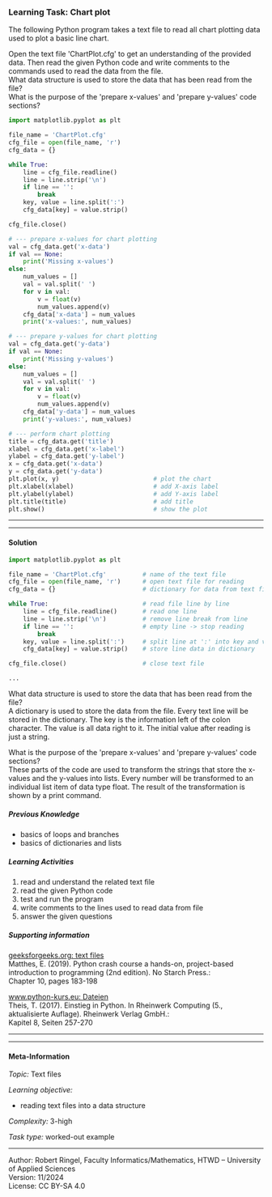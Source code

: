 ### Learning Task: Chart plot

The following Python program takes a text file to read all chart plotting 
data used to plot a basic line chart.

Open the text file 'ChartPlot.cfg' to get an understanding of the provided
data. Then read the given Python code and write comments to the commands
used to read the data from the file.  
What data structure is used to store the data that has been read from the file?  
What is the purpose of the 'prepare x-values' and 'prepare y-values' code 
sections?

``` python
import matplotlib.pyplot as plt

file_name = 'ChartPlot.cfg'
cfg_file = open(file_name, 'r')
cfg_data = {}

while True:
    line = cfg_file.readline()
    line = line.strip('\n')
    if line == '':
        break
    key, value = line.split(':')
    cfg_data[key] = value.strip()   

cfg_file.close()

# --- prepare x-values for chart plotting
val = cfg_data.get('x-data')
if val == None:
    print('Missing x-values')
else:
    num_values = []
    val = val.split(' ')
    for v in val:
        v = float(v)
        num_values.append(v)        
    cfg_data['x-data'] = num_values
    print('x-values:', num_values)

# --- prepare y-values for chart plotting
val = cfg_data.get('y-data')
if val == None:
    print('Missing y-values')
else:
    num_values = []
    val = val.split(' ')
    for v in val:
        v = float(v)
        num_values.append(v)        
    cfg_data['y-data'] = num_values
    print('y-values:', num_values)

# --- perform chart plotting
title = cfg_data.get('title')
xlabel = cfg_data.get('x-label')
ylabel = cfg_data.get('y-label')
x = cfg_data.get('x-data')
y = cfg_data.get('y-data')
plt.plot(x, y)                          # plot the chart
plt.xlabel(xlabel)                      # add X-axis label
plt.ylabel(ylabel)                      # add Y-axis label
plt.title(title)                        # add title
plt.show()                              # show the plot
```

---------------------------------------
---------------------------------------

#### Solution

``` python
import matplotlib.pyplot as plt

file_name = 'ChartPlot.cfg'          # name of the text file
cfg_file = open(file_name, 'r')      # open text file for reading
cfg_data = {}                        # dictionary for data from text file

while True:                          # read file line by line
    line = cfg_file.readline()       # read one line
    line = line.strip('\n')          # remove line break from line
    if line == '':                   # empty line -> stop reading
        break
    key, value = line.split(':')     # split line at ':' into key and value 
    cfg_data[key] = value.strip()    # store line data in dictionary

cfg_file.close()                     # close text file

...
```

What data structure is used to store the data that has been read from the file?  
A dictionary is used to store the data from the file. Every text line will be stored
in the dictionary. The key is the information left of the colon character. The
value is all data right to it. The initial value after reading  is just a
string.  

What is the purpose of the 'prepare x-values' and 'prepare y-values' code 
sections?  
These parts of the code are used to transform the strings that store the x-values
and the y-values into lists. Every number will be transformed to an individual
list item of data type float. The result of the transformation is shown by a
print command.

##### Previous Knowledge

- basics of loops and branches
- basics of dictionaries and lists
  
##### Learning Activities

1) read and understand the related text file
2) read the given Python code
3) test and run the program
4) write comments to the lines used to read data from file
5) answer the given questions

##### Supporting information

[geeksforgeeks.org: text files](https://www.geeksforgeeks.org/reading-writing-text-files-python/)  
Matthes, E. (2019). Python crash course a hands-on, project-based introduction to programming (2nd edition). No Starch Press.:  
Chapter 10, pages 183-198  

[www.python-kurs.eu: Dateien](https://www.python-kurs.eu/python3_dateien.php)  
Theis, T. (2017). Einstieg in Python. In Rheinwerk Computing (5., aktualisierte Auflage). Rheinwerk Verlag GmbH.:  
Kapitel 8, Seiten 257-270

---------------------------------------
---------------------------------------
#### Meta-Information
*Topic:*  Text files

*Learning objective:*  
- reading text files into a data structure

[//]: # "learning objective: 2-files"
[//]: # "previous knowledge: 1-branch 1-loop 1-list 3-dictionary"

*Complexity:*  3-high

*Task type:*  worked-out example

---  
Author: Robert Ringel, Faculty Informatics/Mathematics, HTWD – University of Applied Sciences  
Version: 11/2024  
License: CC BY-SA 4.0